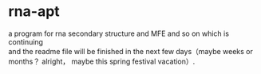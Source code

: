 # rna-apt
a program for rna secondary structure and MFE and so on which is continuing   
and the readme file will be finished in the next few days（maybe weeks or months？  alright， maybe this spring festival vacation）.
